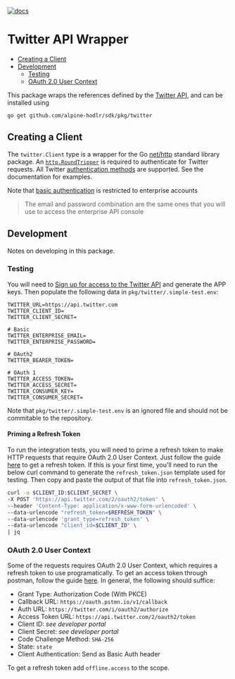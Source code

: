 [![docs](https://img.shields.io/static/v1?label=coinbase&message=reference&color=blue)](https://pkg.go.dev/github.com/alpine-hodler/sdk@v0.1.0-alpha/pkg/twitter)

# Twitter API Wrapper

- [Creating a Client](#creating-a-client)
- [Development](#development)
  - [Testing](#testing)
  - [OAuth 2.0 User Context](#oauth-20-user-context)

This package wraps the references defined by the [Twitter API](https://developer.twitter.com/en/docs/api-reference-index), and can be installed using

```
go get github.com/alpine-hodlr/sdk/pkg/twitter
```

## Creating a Client

The `twitter.Client` type is a wrapper for the Go [net/http](https://pkg.go.dev/net/http) standard library package.  An [`http.RoundTripper`](https://pkg.go.dev/net/http#RoundTripper) is required to authenticate for Twitter requests.  All Twitter [authentication methods](https://developer.twitter.com/en/docs/authentication/overview) are supported.  See the documentation for examples.

Note that [basic authentication](https://developer.twitter.com/en/docs/authentication/basic-auth) is restricted to enterprise accounts

> The email and password combination are the same ones that you will use to access the enterprise API console

## Development

Notes on developing in this package.

### Testing

You will need to [Sign up for access to the Twitter API](https://developer.twitter.com/en/docs/api-reference-index) and generate the APP keys.  Then populate the following data in `pkg/twitter/.simple-test.env`:
```.env
TWITTER_URL=https://api.twitter.com
TWITTER_CLIENT_ID=
TWITTER_CLIENT_SECRET=

# Basic
TWITTER_ENTERPRISE_EMAIL=
TWITTER_ENTERPRISE_PASSWORD=

# OAuth2
TWITTER_BEARER_TOKEN=

# OAuth 1
TWITTER_ACCESS_TOKEN=
TWITTER_ACCESS_SECRET=
TWITTER_CONSUMER_KEY=
TWITTER_CONSUMER_SECRET=
```

Note that `pkg/twitter/.simple-test.env` is an ignored file and should not be commitable to the repository.

#### Priming a Refresh Token

To run the integration tests, you will need to prime a refresh token to make HTTP requests that require OAuth 2.0 User Context.  Just follow the guide [here](#oauth-20-user-context) to get a refresh token.  If this is your first time, you'll need to run the below curl command to generate the `refresh_token.json` template used for testing.  Then copy and paste the output of that file into `refresh_token.json`.

```sh
curl -u $CLIENT_ID:$CLIENT_SECRET \
-X POST 'https://api.twitter.com/2/oauth2/token' \
--header 'Content-Type: application/x-www-form-urlencoded' \
--data-urlencode "refresh_token=$REFRESH_TOKEN" \
--data-urlencode 'grant_type=refresh_token' \
--data-urlencode "client_id=$CLIENT_ID" \
| jq
```

### OAuth 2.0 User Context

Some of the requests requires OAuth 2.0 User Context, which requires a refresh token to use programatically. To get an access token through postman, follow the guide [here](developer.twitter.com/en/docs/tutorials/postman-getting-started).  In general, the following should suffice:

- Grant Type: Authorization Code (With PKCE)
- Callback URL: `https://oauth.pstmn.io/v1/callback`
- Auth URL: `https://twitter.com/i/oauth2/authorize`
- Access Token URL: `https://api.twitter.com/2/oauth2/token`
- Client ID: _see developer portal_
- Client Secret: _see developer portal_
- Code Challenge Method: `SHA-256`
- State: `state`
- Client Authentication: Send as Basic Auth header

To get a refresh token add `offline.access` to the scope.
